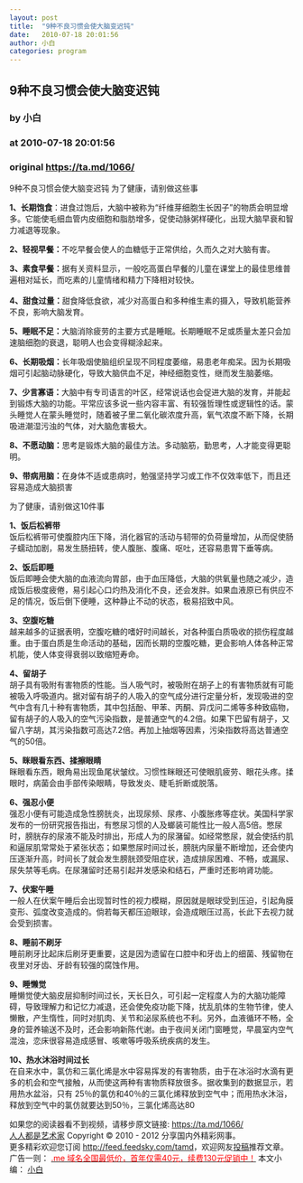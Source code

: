 ```yaml
---
layout: post
title:  "9种不良习惯会使大脑变迟钝"
date:   2010-07-18 20:01:56
author: 小白
categories: program
---
```


## 9种不良习惯会使大脑变迟钝
### by 小白
### at 2010-07-18 20:01:56
### original <https://ta.md/1066/>

<p>9种不良习惯会使大脑变迟钝 为了健康，请别做这些事</p><p><strong>1、长期饱食</strong>：进食过饱后，大脑中被称为“纤维芽细胞生长因子”的物质会明显增多。它能使毛细血管内皮细胞和脂肪增多，促使动脉粥样硬化，出现大脑早衰和智力减退等现象。</p><p><strong>2、轻视早餐：</strong>不吃早餐会使人的血糖低于正常供给，久而久之对大脑有害。</p><p><strong>3、素食早餐：</strong>据有关资料显示，一般吃高蛋白早餐的儿童在课堂上的最佳思维普遍相对延长，而吃素的儿童情绪和精力下降相对较快。<br> <span></span><br> <strong>4、甜食过量：</strong>甜食降低食欲，减少对高蛋白和多种维生素的摄入，导致机能营养不良，影响大脑发育。</p><p><strong>5、睡眠不足：</strong>大脑消除疲劳的主要方式是睡眠。长期睡眠不足或质量太差只会加速脑细胞的衰退，聪明人也会变得糊涂起来。</p><p><strong>6、长期吸烟：</strong>长年吸烟使脑组织呈现不同程度萎缩，易患老年痴呆。因为长期吸烟可引起脑动脉硬化，导致大脑供血不足，神经细胞变性，继而发生脑萎缩。</p><p><strong>7、少言寡语：</strong>大脑中有专司语言的叶区，经常说话也会促进大脑的发育，并能起到锻炼大脑的功能。平常应该多说一些内容丰富、有较强哲理性或逻辑性的话。蒙头睡觉人在蒙头睡觉时，随着被子里二氧化碳浓度升高，氧气浓度不断下降，长期吸进潮湿污浊的气体，对大脑危害极大。</p><p><strong>8、不愿动脑：</strong>思考是锻炼大脑的最佳方法。多动脑筋，勤思考，人才能变得更聪明。</p><p><strong>9、带病用脑：</strong>在身体不适或患病时，勉强坚持学习或工作不仅效率低下，而且还容易造成大脑损害</p><p>为了健康，请别做这10件事</p><p><strong>1、饭后松裤带</strong><br> 饭后松裤带可使腹腔内压下降，消化器官的活动与韧带的负荷量增加，从而促使肠子蠕动加剧，易发生肠扭转，使人腹胀、腹痛、呕吐，还容易患胃下垂等病。</p><p><strong>2、饭后即睡</strong><br> 饭后即睡会使大脑的血液流向胃部，由于血压降低，大脑的供氧量也随之减少，造成饭后极度疲倦，易引起心口灼热及消化不良，还会发胖。如果血液原已有供应不足的情况，饭后倒下便睡，这种静止不动的状态，极易招致中风。</p><p><strong>3、空腹吃糖</strong><br> 越来越多的证据表明，空腹吃糖的嗜好时间越长，对各种蛋白质吸收的损伤程度越重。由于蛋白质是生命活动的基础，因而长期的空腹吃糖，更会影响人体各种正常机能，使人体变得衰弱以致缩短寿命。</p><p><strong>4、留胡子</strong><br> 胡子具有吸附有害物质的性能。当人吸气时，被吸附在胡子上的有害物质就有可能被吸入呼吸道内。据对留有胡子的人吸入的空气成分进行定量分析，发现吸进的空气中含有几十种有害物质，其中包括酚、甲苯、丙酮、异戊问二烯等多种致癌物，留有胡子的人吸入的空气污染指数，是普通空气的4.2倍。如果下巴留有胡子，又留八字胡，其污染指数可高达7.2倍。再加上抽烟等因素，污染指数将高达普通空气的50倍。</p><p><strong>5、眯眼看东西、揉擦眼睛</strong><br> 眯眼看东西，眼角易出现鱼尾状皱纹。习惯性眯眼还可使眼肌疲劳、眼花头疼。揉眼时，病菌会由手部传染眼睛，导致发炎、睫毛折断或脱落。</p><p><strong>6、强忍小便</strong><br> 强忍小便有可能造成急性膀胱炎，出现尿频、尿疼、小腹胀疼等症状。美国科学家发布的一份研究报告指出，有憋尿习惯的人及螂装可能性比一般人高5倍。憋尿时，膀胱存的尿液不能及时排出，形成人为的尿潴留。如经常憋尿，就会使括约肌和逼尿肌常常处于紧张状态；如果憋尿时间过长，膀胱内尿量不断增加，还会使内压逐渐升高，时间长了就会发生膀胱颈受阻症状，造成排尿困难、不畅，或漏尿、尿失禁等毛病。在尿潴留时还易引起并发感染和结石，严重时还影响肾功能。</p><p><strong>7、伏案午睡</strong><br> 一般人在伏案午睡后会出现暂时性的视力模糊，原因就是眼球受到压迫，引起角膜变形、弧度改变造成的。倘若每天都压迫眼球，会造成眼压过高，长此下去视力就会受到损害。</p><p><strong>8、睡前不刷牙</strong><br> 睡前刷牙比起床后刷牙更重要，这是因为遗留在口腔中和牙齿上的细菌、残留物在夜里对牙齿、牙龄有较强的腐蚀作用。</p><p><strong>9、睡懒觉</strong><br> 睡懒觉使大脑皮层抑制时间过长，天长日久，可引起一定程度人为的大脑功能障碍，导致理解力和记忆力减退，还会使免疫功能下降，扰乱肌体的生物节律，使人懒散，产生惰性，同时对肌肉、关节和泌尿系统也不利。另外，血液循环不畅，全身的营养输送不及时，还会影响新陈代谢。由于夜间关闭门窗睡觉，早晨室内空气混浊，恋床很容易造成感冒、咳嗽等呼吸系统疾病的发生。</p><p><strong>10、热水沐浴时间过长</strong><br> 在自来水中，氯仿和三氯化烯是水中容易挥发的有害物质，由于在冰浴时水滴有更多的机会和空气接触，从而使这两种有害物质释放很多。据收集到的数据显示，若用热水盆浴，只有 25％的氯仿和40％的三氯化烯释放到空气中；而用热水沐浴，释放到空气中的氯仿就要达到50％，三氯化烯高达80</p><p>如果您的阅读器看不到视频，请移步原文链接: <a href="https://ta.md/1066/">https://ta.md/1066/</a> <br> <a href="http://ta.md/">人人都是艺术家</a> Copyright ©   2010 - 2012 分享国内外精彩网事。<br> 更多精彩欢迎您订阅 <a href="http://feed.feedsky.com/tamd">http://feed.feedsky.com/tamd</a>，欢迎网友<a href="http://ta.md/delivery/">投稿</a>推荐文章。<br> 广告一则： <a href="http://zi.mu/domain"><font color="red">.me 域名全国最低价，首年仅需40元，续费130元促销中！</font></a> 本文小编： <a href="http://vikivone.com/">小白</a></p>